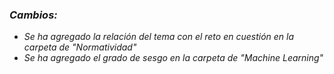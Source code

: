 ### *Cambios:*
- *Se ha agregado la relación del tema con el reto en cuestión en la carpeta de "Normatividad"*
- *Se ha agregado el grado de sesgo en la carpeta de "Machine Learning"*